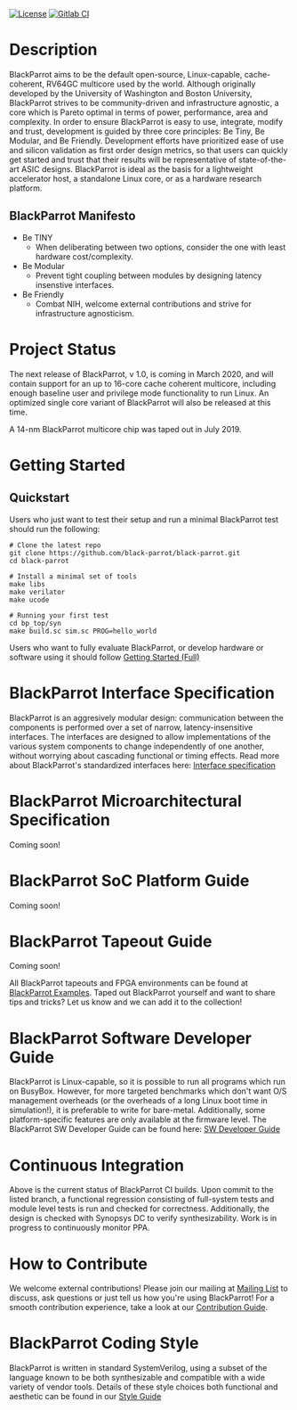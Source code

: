 [![License](https://img.shields.io/badge/License-BSD%203--Clause-blue.svg)](https://opensource.org/licenses/BSD-3-Clause)
[![Gitlab CI](https://gitlab.com/black-parrot/black-parrot/badges/master/pipeline.svg)](https://gitlab.com/black-parrot/black-parrot/pipelines) 

# Description
BlackParrot aims to be the default open-source, Linux-capable, cache-coherent, RV64GC multicore used by the world. Although originally developed by the University of Washington and Boston University, BlackParrot strives to be community-driven and infrastructure agnostic, a core which is Pareto optimal in terms of power, performance, area and complexity. In order to ensure BlackParrot is easy to use, integrate, modify and trust, development is guided by three core principles: Be Tiny, Be Modular, and Be Friendly. Development efforts have prioritized ease of use and silicon validation as first order design metrics, so that users can quickly get started and trust that their results will be representative of state-of-the-art ASIC designs. BlackParrot is ideal as the basis for a lightweight accelerator host, a standalone Linux core, or as a hardware research platform.

## BlackParrot Manifesto
- Be TINY
    - When deliberating between two options, consider the one with least hardware cost/complexity.
- Be Modular
    - Prevent tight coupling between modules by designing latency insenstive interfaces.
- Be Friendly
    - Combat NIH, welcome external contributions and strive for infrastructure agnosticism.

# Project Status
The next release of BlackParrot, v 1.0, is coming in March 2020, and will contain support for an up to 16-core cache coherent multicore, including enough baseline user and privilege mode functionality to run Linux. An optimized single core variant of BlackParrot will also be released at this time.

A 14-nm BlackParrot multicore chip was taped out in July 2019.

# Getting Started
## Quickstart
Users who just want to test their setup and run a minimal BlackParrot test should run the following:

    # Clone the latest repo
    git clone https://github.com/black-parrot/black-parrot.git
    cd black-parrot

    # Install a minimal set of tools
    make libs
    make verilator
    make ucode

    # Running your first test
    cd bp_top/syn
    make build.sc sim.sc PROG=hello_world

Users who want to fully evaluate BlackParrot, or develop hardware or software using it should follow [Getting Started (Full)](docs/getting_started.md)

# BlackParrot Interface Specification
BlackParrot is an aggresively modular design: communication between the components is performed over a set of narrow, latency-insensitive interfaces. The interfaces are designed to allow implementations of the various system components to change independently of one another, without worrying about cascading functional or timing effects. Read more about BlackParrot's standardized interfaces here: [Interface specification](docs/interface_specification.md)

# BlackParrot Microarchitectural Specification
Coming soon!

# BlackParrot SoC Platform Guide
Coming soon!

# BlackParrot Tapeout Guide
Coming soon!

All BlackParrot tapeouts and FPGA environments can be found at [BlackParrot Examples](https://github.com/black-parrot-examples/). Taped out BlackParrot yourself and want to share tips and tricks? Let us know and we can add it to the collection!

# BlackParrot Software Developer Guide
BlackParrot is Linux-capable, so it is possible to run all programs which run on BusyBox. However, for more targeted benchmarks which don't want O/S management overheads (or the overheads of a long Linux boot time in simulation!), it is preferable to write for bare-metal. Additionally, some platform-specific features are only available at the firmware level. The BlackParrot SW Developer Guide can be found here: [SW Developer Guide](docs/sw_guide.md)

# Continuous Integration
Above is the current status of BlackParrot CI builds. Upon commit to the listed branch, a functional regression consisting of full-system tests and module level tests is run and checked for correctness. Additionally, the design is checked with Synopsys DC to verify synthesizability. Work is in progress to continuously monitor PPA.

# How to Contribute
We welcome external contributions! Please join our mailing at [Mailing List](black-parrot@googlegroups.com) to discuss, ask questions or just tell us how you're using BlackParrot! For a smooth contribution experience, take a look at our [Contribution Guide](CONTRIBUTING.md).

# BlackParrot Coding Style
BlackParrot is written in standard SystemVerilog, using a subset of the language known to be both synthesizable and compatible with a wide variety of vendor tools. Details of these style choices both functional and aesthetic can be found in our [Style Guide](docs/style_guide.md)

